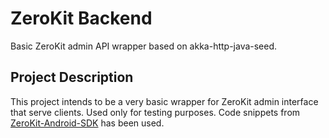 # ZeroKit Backend
Basic ZeroKit admin API wrapper based on akka-http-java-seed.

## Project Description
This project intends to be a very basic wrapper for ZeroKit admin interface that serve clients. Used only for testing purposes.
Code snippets from [ZeroKit-Android-SDK](https://github.com/tresorit/ZeroKit-Android-SDK/tree/master/adminapi) has been used.



